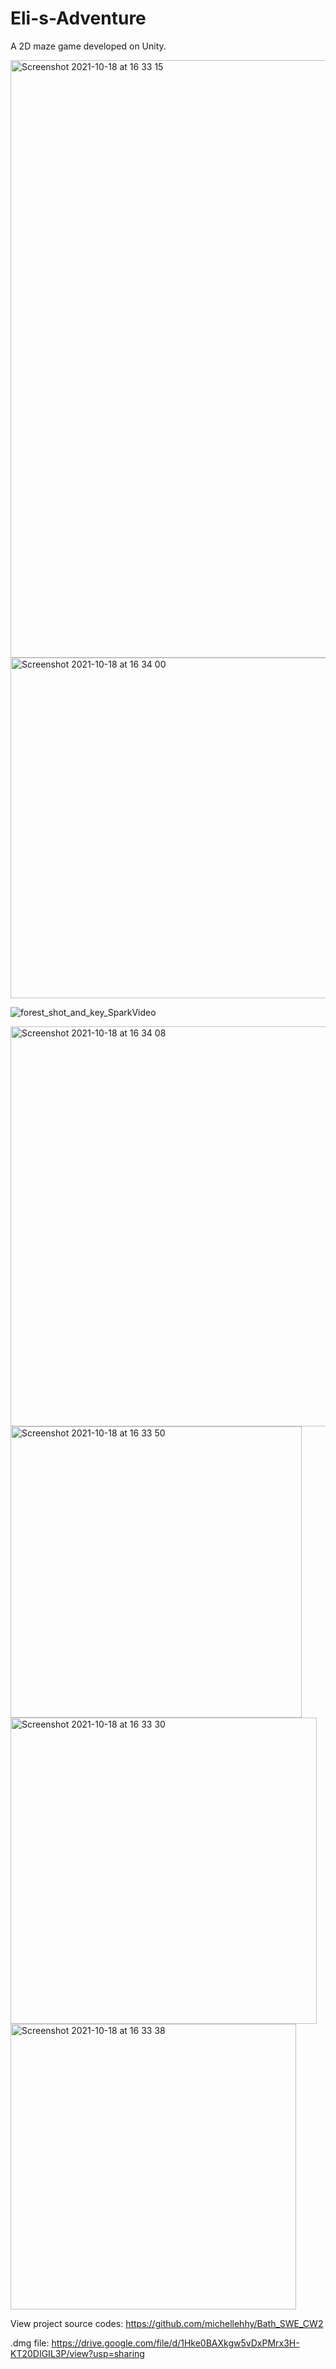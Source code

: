 # Eli-s-Adventure

A 2D maze game developed on Unity.  

<img width="956" alt="Screenshot 2021-10-18 at 16 33 15" src="https://user-images.githubusercontent.com/73033910/137769192-a7d66e33-e53b-48e3-a635-b70c8c0709eb.png" width = "50">

<img width="545" alt="Screenshot 2021-10-18 at 16 34 00" src="https://user-images.githubusercontent.com/73033910/137769305-14f4f3df-224d-427d-8303-9b4c0c8b9ed6.png">

![forest_shot_and_key_SparkVideo](https://user-images.githubusercontent.com/73033910/137770260-543f6158-9dcb-4a01-a350-2ef4f1518ed5.gif)


<img width="640" alt="Screenshot 2021-10-18 at 16 34 08" src="https://user-images.githubusercontent.com/73033910/137769354-c98121af-0326-48e3-9705-079bdf487b7f.png">

<img width="466" alt="Screenshot 2021-10-18 at 16 33 50" src="https://user-images.githubusercontent.com/73033910/137769265-deaa83f6-9374-4f23-a122-8386895f60f9.png">


<img width="490" alt="Screenshot 2021-10-18 at 16 33 30" src="https://user-images.githubusercontent.com/73033910/137769223-49960ee7-2bcb-4b07-8d7e-53642ad48aee.png">

<img width="457" alt="Screenshot 2021-10-18 at 16 33 38" src="https://user-images.githubusercontent.com/73033910/137769241-d04e7f5e-e730-4e7b-9ac0-e005c6a54fc9.png">



View project source codes: https://github.com/michellehhy/Bath_SWE_CW2

.dmg file: https://drive.google.com/file/d/1Hke0BAXkgw5vDxPMrx3H-KT20DIGIL3P/view?usp=sharing
